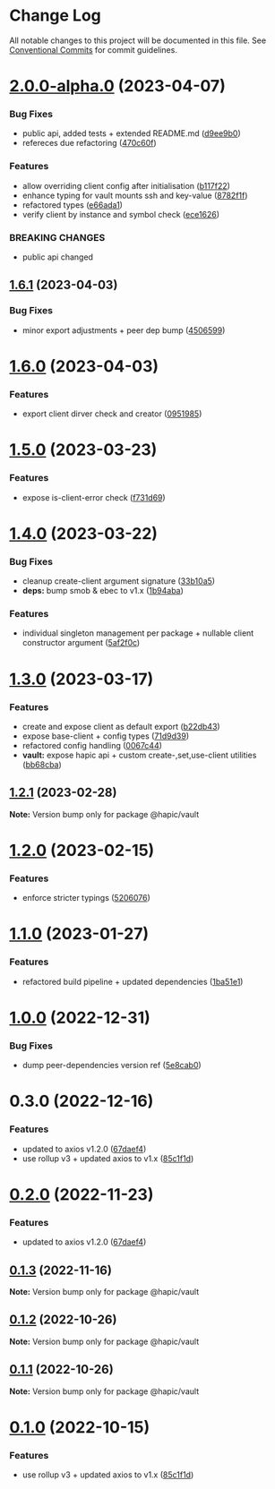 # Change Log

All notable changes to this project will be documented in this file.
See [Conventional Commits](https://conventionalcommits.org) for commit guidelines.

# [2.0.0-alpha.0](https://github.com/Tada5hi/hapic/compare/v1.6.1...v2.0.0-alpha.0) (2023-04-07)


### Bug Fixes

* public api, added tests + extended README.md ([d9ee9b0](https://github.com/Tada5hi/hapic/commit/d9ee9b04efc2e559320b9dedc25167ce01edf59b))
* refereces due refactoring ([470c60f](https://github.com/Tada5hi/hapic/commit/470c60f325ffb69a4f6df8a6dd9d648d60cdddc4))


### Features

* allow overriding client config after initialisation ([b117f22](https://github.com/Tada5hi/hapic/commit/b117f22239e33791ee506c392b57956a4c018c5b))
* enhance typing for vault mounts ssh and key-value ([8782f1f](https://github.com/Tada5hi/hapic/commit/8782f1f40077d428c6c2696ebaeda2354337d886))
* refactored types ([e66ada1](https://github.com/Tada5hi/hapic/commit/e66ada1a53cec23ffa5058817d789737e57190cf))
* verify client by instance and symbol check ([ece1626](https://github.com/Tada5hi/hapic/commit/ece1626dd83bf9bb01b7fb316b52f3bf71cc0f72))


### BREAKING CHANGES

* public api changed





## [1.6.1](https://github.com/Tada5hi/hapic/compare/v1.6.0...v1.6.1) (2023-04-03)


### Bug Fixes

* minor export adjustments + peer dep bump ([4506599](https://github.com/Tada5hi/hapic/commit/45065991ee2891d388ea26b2be6354cc2c15b49f))





# [1.6.0](https://github.com/Tada5hi/hapic/compare/v1.5.0...v1.6.0) (2023-04-03)


### Features

* export client dirver check and creator ([0951985](https://github.com/Tada5hi/hapic/commit/09519855f584fe5664d3323d01cdf215eaee2ecc))





# [1.5.0](https://github.com/Tada5hi/hapic/compare/v1.4.0...v1.5.0) (2023-03-23)


### Features

* expose is-client-error check ([f731d69](https://github.com/Tada5hi/hapic/commit/f731d69fe7ac04e23e4e96d4d3c41d2888d8b989))





# [1.4.0](https://github.com/Tada5hi/hapic/compare/v1.3.0...v1.4.0) (2023-03-22)


### Bug Fixes

* cleanup create-client argument signature ([33b10a5](https://github.com/Tada5hi/hapic/commit/33b10a57cf59c565c7470f88d5254d0421b4a637))
* **deps:** bump smob & ebec to v1.x ([1b94aba](https://github.com/Tada5hi/hapic/commit/1b94aba02ab9017039b9fcccb897820e0744302f))


### Features

* individual singleton management per package + nullable client constructor argument ([5af2f0c](https://github.com/Tada5hi/hapic/commit/5af2f0cf87808f515044cda8be9c3c038ced7734))





# [1.3.0](https://github.com/Tada5hi/hapic/compare/v1.2.1...v1.3.0) (2023-03-17)


### Features

* create and expose client as default export ([b22db43](https://github.com/Tada5hi/hapic/commit/b22db436bc6ae805019050b6031331787b597f94))
* expose base-client + config types ([71d9d39](https://github.com/Tada5hi/hapic/commit/71d9d397ec5a0f9629d0f9be5417a340a47484cf))
* refactored config handling ([0067c44](https://github.com/Tada5hi/hapic/commit/0067c441ab07a24e502d88b9e98347025986dc5f))
* **vault:** expose hapic api + custom create-,set,use-client utilities ([bb68cba](https://github.com/Tada5hi/hapic/commit/bb68cba110b48693d9dd99c8178afaa33a285623))





## [1.2.1](https://github.com/Tada5hi/hapic/compare/v1.2.0...v1.2.1) (2023-02-28)

**Note:** Version bump only for package @hapic/vault





# [1.2.0](https://github.com/Tada5hi/hapic/compare/v1.1.0...v1.2.0) (2023-02-15)


### Features

* enforce stricter typings ([5206076](https://github.com/Tada5hi/hapic/commit/5206076ecb203807c9437ed17de5c5e468cf38a4))





# [1.1.0](https://github.com/Tada5hi/hapic/compare/v1.0.1...v1.1.0) (2023-01-27)


### Features

* refactored build pipeline + updated dependencies ([1ba51e1](https://github.com/Tada5hi/hapic/commit/1ba51e15033bfc851fb9f2bfc50d14b97fd9a8ae))





# [1.0.0](https://github.com/Tada5hi/hapic/compare/v0.3.0...v1.0.0) (2022-12-31)


### Bug Fixes

* dump peer-dependencies version ref ([5e8cab0](https://github.com/Tada5hi/hapic/commit/5e8cab08bd7a3c39743fd7dece01b81962db12ac))





# 0.3.0 (2022-12-16)


### Features

* updated to axios v1.2.0 ([67daef4](https://github.com/Tada5hi/hapic/commit/67daef4dd51e70048404486a816b60d5d289359d))
* use rollup v3 + updated axios to v1.x ([85c1f1d](https://github.com/Tada5hi/hapic/commit/85c1f1d3e97a1f9ab84e88773bc6ca722a90b26f))





# [0.2.0](https://github.com/Tada5hi/hapic/compare/@hapic/vault@0.1.3...@hapic/vault@0.2.0) (2022-11-23)


### Features

* updated to axios v1.2.0 ([67daef4](https://github.com/Tada5hi/hapic/commit/67daef4dd51e70048404486a816b60d5d289359d))





## [0.1.3](https://github.com/Tada5hi/hapic/compare/@hapic/vault@0.1.2...@hapic/vault@0.1.3) (2022-11-16)

**Note:** Version bump only for package @hapic/vault





## [0.1.2](https://github.com/Tada5hi/hapic/compare/@hapic/vault@0.1.1...@hapic/vault@0.1.2) (2022-10-26)

**Note:** Version bump only for package @hapic/vault





## [0.1.1](https://github.com/Tada5hi/hapic/compare/@hapic/vault@0.1.0...@hapic/vault@0.1.1) (2022-10-26)

**Note:** Version bump only for package @hapic/vault





# [0.1.0](https://github.com/Tada5hi/hapic/compare/@hapic/vault@0.0.2...@hapic/vault@0.1.0) (2022-10-15)


### Features

* use rollup v3 + updated axios to v1.x ([85c1f1d](https://github.com/Tada5hi/hapic/commit/85c1f1d3e97a1f9ab84e88773bc6ca722a90b26f))
